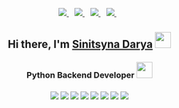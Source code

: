 
<p align='center'>

  <a href="https://t.me/sinitsyna_darya">
    <img src="https://img.shields.io/badge/Telegram-2CA5E0?style=for-the-badge&logo=telegram&logoColor=white" />
  </a>&nbsp;&nbsp;
  <a href="mailto:sinitsynadarya@mail.ru">
    <img src="https://img.shields.io/badge/mail-1877F2?style=for-the-badge&logo=Mail.Ru&logoColor=white" />
  </a>&nbsp;&nbsp;
  <a href="https://www.linkedin.com/in/darya-sinitsyna-9799b1267">
    <img src="https://img.shields.io/badge/linkedin-%230077B5.svg?&style=for-the-badge&logo=linkedin&logoColor=white" />
  </a>&nbsp;&nbsp;

  <a href="https://cloud.mail.ru/public/XJ5Q/bt2noDd3s">
    <img src="https://img.shields.io/badge/Resume-FF0000.svg?&style=for-the-badge&logo=&logoColor=white" />
  </a>&nbsp;&nbsp;




</p>

<h2 align="center">Hi there, I'm <a href="https://t.me/sinitsyna_darya" target="_blank">Sinitsyna Darya</a>
<img src="https://github.com/blackcater/blackcater/raw/main/images/Hi.gif" height="32"/></h2>
<h3 align="center"> Python Backend Developer <img src="https://media.giphy.com/media/KAq5w47R9rmTuvWOWa/giphy.gif" height="32"/></h3>

###
<p align='center'>
    <img src="https://img.shields.io/badge/Python-FFD43B?logo=python&logoColor=blue" />
    <img src="https://img.shields.io/badge/Django-092E20?logo=Django&logoColor=white" />
    <img src="https://img.shields.io/badge/Aiogram-2CA5E0" />
    <img src="https://img.shields.io/badge/SQL-003B57" />
    <img src="https://img.shields.io/badge/MySQL-005C84?logo=mysql&logoColor=white" />
    <img src="https://img.shields.io/badge/PostgreSQL-316192?logo=postgresql&logoColor=white" />
    <img src="https://img.shields.io/badge/HTML-E34F26?logo=HTML5&logoColor=white" />
    <img src="https://img.shields.io/badge/CSS-1572B6?logo=CSS3&logoColor=white" />
</p>


